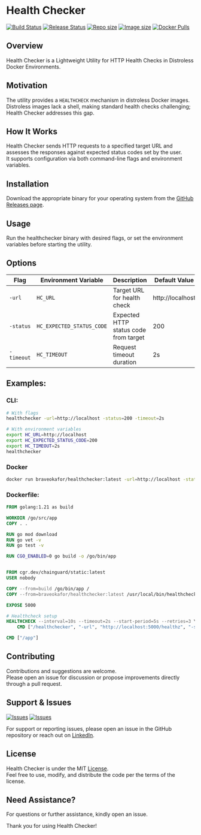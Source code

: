 # Health Checker

[![Build Status][badge_build_status]][link_build_status]
[![Release Status][badge_release_status]][link_build_status]
[![Repo size][badge_repo_size]][link_repo]
[![Image size][badge_size_latest]][link_docker_hub]
[![Docker Pulls][badge_docker_pulls]][link_docker_hub]

## Overview
Health Checker is a Lightweight Utility for HTTP Health Checks in Distroless Docker Environments.  

## Motivation
The utility provides a `HEALTHCHECK` mechanism in distroless Docker images.  
Distroless images lack a shell, making standard health checks challenging; Health Checker addresses this gap.

## How It Works
Health Checker sends HTTP requests to a specified target URL and assesses the responses against expected status codes set by the user.  
It supports configuration via both command-line flags and environment variables.

## Installation
Download the appropriate binary for your operating system from the [GitHub Releases page](https://github.com/braveokafor/healthchecker/releases).

## Usage  
Run the healthchecker binary with desired flags, or set the environment variables before starting the utility.

## Options

| Flag	             | Environment Variable	     | Description	                         | Default Value    | 
|--------------------|---------------------------|---------------------------------------|------------------|
| `-url`	         | `HC_URL`	                 | Target URL for health check	         | http://localhost | 
| `-status`	         | `HC_EXPECTED_STATUS_CODE` | Expected HTTP status code from target | 200              |
| `-timeout`	     | `HC_TIMEOUT`	             | Request timeout duration	             | 2s               |

## Examples:

### CLI:
```sh
# With flags
healthchecker -url=http://localhost -status=200 -timeout=2s

# With environment variables
export HC_URL=http://localhost
export HC_EXPECTED_STATUS_CODE=200
export HC_TIMEOUT=2s
healthchecker
```

### Docker
```sh
docker run braveokafor/healthchecker:latest -url=http://localhost -status=200 -timeout=2s
```

### Dockerfile:
```Dockerfile
FROM golang:1.21 as build

WORKDIR /go/src/app
COPY . .

RUN go mod download
RUN go vet -v
RUN go test -v

RUN CGO_ENABLED=0 go build -o /go/bin/app


FROM cgr.dev/chainguard/static:latest
USER nobody

COPY --from=build /go/bin/app /
COPY --from=braveokafor/healthchecker:latest /usr/local/bin/healthchecker /healthchecker

EXPOSE 5000

# Healthcheck setup
HEALTHCHECK --interval=10s --timeout=2s --start-period=5s --retries=3 \
    CMD ["/healthchecker", "-url", "http://localhost:5000/healthz", "-status", "200", "-timeout", "2s"] || exit 1

CMD ["/app"]
```

## Contributing
Contributions and suggestions are welcome.  
Please open an issue for discussion or propose improvements directly through a pull request.

## Support & Issues

[![Issues][badge_issues]][link_issues]
[![Issues][badge_pulls]][link_pulls]

For support or reporting issues, please open an issue in the GitHub repository or reach out on [LinkedIn](https://www.linkedin.com/in/braveokafor/).

## License
Health Checker is under the MIT [License](https://github.com/braveokafor/healthchecker/blob/main/LICENSE).  
Feel free to use, modify, and distribute the code per the terms of the license.

## Need Assistance?
For questions or further assistance, kindly open an issue.

Thank you for using Health Checker!


[link_issues]:https://github.com/braveokafor/healthchecker/issues
[link_pulls]:https://github.com/braveokafor/healthchecker/pulls
[link_build_status]:https://github.com/braveokafor/healthchecker/actions/workflows/go.yaml
[link_build_status]:https://github.com/braveokafor/healthchecker/actions/workflows/release.yaml
[link_docker_hub]:https://hub.docker.com/r/braveokafor/healthchecker
[link_repo]:https://github.com/braveokafor/healthchecker

[badge_issues]:https://img.shields.io/github/issues-raw/braveokafor/healthchecker?style=flat-square&logo=GitHub
[badge_pulls]:https://img.shields.io/github/issues-pr/braveokafor/healthchecker?style=flat-square&logo=GitHub
[badge_build_status]:https://img.shields.io/github/actions/workflow/status/braveokafor/healthchecker/go.yaml?style=flat-square&logo=GitHub&label=build
[badge_release_status]:https://img.shields.io/github/actions/workflow/status/braveokafor/healthchecker/release.yaml?style=flat-square&logo=GitHub&label=release
[badge_size_latest]:https://img.shields.io/docker/image-size/braveokafor/healthchecker/latest?style=flat-square&logo=Docker
[badge_docker_pulls]:https://img.shields.io/docker/pulls/braveokafor/healthchecker?style=flat-square&logo=Docker
[badge_repo_size]:https://img.shields.io/github/repo-size/braveokafor/healthchecker?style=flat-square&logo=GitHub
